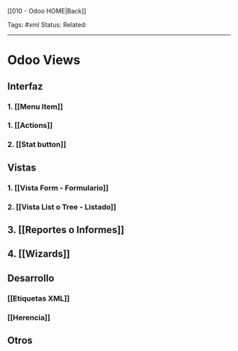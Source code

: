 [[010 - Odoo HOME|Back]]

Tags: #xml
Status: 
Related: 

___

# Odoo Views

## Interfaz 
### 1. [[Menu Item]]
### 1. [[Actions]]
### 2. [[Stat button]]


## Vistas
### 1. [[Vista Form - Formulario]]
### 2. [[Vista List o Tree - Listado]]
## 3. [[Reportes o Informes]]
## 4. [[Wizards]]


## Desarrollo
### [[Etiquetas XML]]
### [[Herencia]]

## Otros
